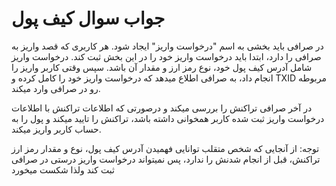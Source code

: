 # جواب سوال کیف پول

در صرافی باید بخشی به اسم "درخواست واریز" ایجاد شود. هر کاربری که قصد واریز به صرافی را دارد، ابتدا باید درخواست واریز خود را در این بخش ثبت کند. درخواست واریز شامل آدرس کیف پول خود، نوع رمز ارز و مقدار آن باشد. سپس وقتی کاربر واریز را انجام داد، به صرافی اطلاع میدهد که درخواست واریز خود را کامل کرده و
 TXID 
 مربوطه رو در صرافی وارد میکند.

در آخر صرافی تراکنش را بررسی میکند و درصورتی که اطلاعات تراکنش با اطلاعات درخواست واریز ثبت شده کاربر همخوانی داشته باشد، تراکنش را تایید میکند و پول را به حساب کاربر واریز میکند.

توجه: از آنجایی که شخص متقلب توانایی فهمیدن آدرس کیف پول، نوع و مقدار رمز ارز تراکنش، قبل از انجام شدنش را ندارد، پس نمیتواند درخواست واریز درستی در صرافی ثبت کند ولذا شکست میخورد
